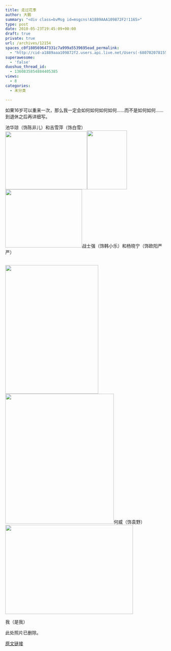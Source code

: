 ```yaml
---
title: 走过花季
author: 大鹏
summary: "<div class=bvMsg id=msgcns!A1889AAA109872F2!1165>"
type: post
date: 2010-05-23T19:45:09+00:00
draft: true
private: true
url: /archives/12154
spaces_c0f180569647331c7a999a5539695ead_permalink:
  - "http://cid-a1889aaa109872f2.users.api.live.net/Users(-6807020781556960526)/Blogs('A1889AAA109872F2!102')/Entries('A1889AAA109872F2!1165')?authkey=7T08dKQfQ0s%24"
superawesome:
  - 'false'
duoshuo_thread_id:
  - 1360835854884405385
views:
  - 8
categories:
  - 未分类

---
```

<div class="bvMsg" id="msgcns!A1889AAA109872F2!1165">
  <span>如果16岁可以重来一次，那么我一定会如何如何如何如何……</span><span>而不是如何如何……</span><br /> <span><span>到退休之后再详细写。</span></span>&nbsp;</p> 
  
  <p>
    <span>池华琼（饰陈非儿）</span><span>和</span><span>吉雪萍（饰白雪）</span><br /> <span><a href="http://pengzhaoblog.files.wordpress.com/2010/05/ji1.jpg?w=300" target="_blank" rel="WLPP;url=http://pengzhaoblog.files.wordpress.com/2010/05/ji1.jpg?w=300"><img style="width: 257px; height: 182px;" alt="" src="http://pengzhaoblog.files.wordpress.com/2010/05/ji1.jpg?w=300" /></a></span><span><a href="http://pengzhaoblog.files.wordpress.com/2010/05/chen2.jpg?w=200" target="_blank" rel="WLPP;url=http://pengzhaoblog.files.wordpress.com/2010/05/chen2.jpg?w=200"><img style="width: 125px; height: 185px;" alt="" src="http://pengzhaoblog.files.wordpress.com/2010/05/chen2.jpg?w=200" /></a></span><span><span><a href="http://pengzhaoblog.files.wordpress.com/2010/05/ji2.jpg?w=300" target="_blank" rel="WLPP;url=http://pengzhaoblog.files.wordpress.com/2010/05/ji2.jpg?w=300"><img style="width: 241px; height: 183px;" alt="" src="http://pengzhaoblog.files.wordpress.com/2010/05/ji2.jpg?w=300" /></a></span></span>战士强（饰韩小乐）和杨晓宁（饰欧阳严严）
  </p>
  
  <p>
    <span><br /> <a href="http://pengzhaoblog.files.wordpress.com/2010/05/zhan0.jpg?w=216" target="_blank" rel="WLPP;url=http://pengzhaoblog.files.wordpress.com/2010/05/zhan0.jpg?w=216"><img style="width: 292px; height: 404px;" alt="" src="http://pengzhaoblog.files.wordpress.com/2010/05/zhan0.jpg?w=216" /></a></span><span><a href="http://pengzhaoblog.files.wordpress.com/2010/05/ou0.jpg?w=250" target="_blank" rel="WLPP;url=http://pengzhaoblog.files.wordpress.com/2010/05/ou0.jpg?w=250"><img style="width: 341px; height: 408px;" alt="" src="http://pengzhaoblog.files.wordpress.com/2010/05/ou0.jpg?w=250" /></a></span>何威（饰袁野）<br /> <a href="http://pengzhaoblog.files.wordpress.com/2010/05/yuan0.jpg?w=300" target="_blank" rel="WLPP;url=http://pengzhaoblog.files.wordpress.com/2010/05/yuan0.jpg?w=300"><img style="width: 401px; height: 280px;" alt="" src="http://pengzhaoblog.files.wordpress.com/2010/05/yuan0.jpg?w=300" /></a>
  </p>
  
  <p>
    我（是我）
  </p>
  
  <p>
    此处照片已删除。
  </p>
</div>

[原文链接](http://dapengde.com/archives/12154)

